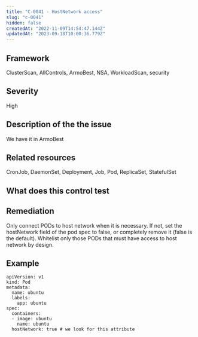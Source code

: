 ```yaml
---
title: "C-0041 - HostNetwork access"
slug: "c-0041"
hidden: false
createdAt: "2022-11-09T14:54:47.144Z"
updatedAt: "2023-09-18T10:00:36.779Z"
---
```

## Framework
ClusterScan, AllControls, ArmoBest, NSA, WorkloadScan, security
## Severity
High
## Description of the the issue
We have it in ArmoBest
## Related resources
CronJob, DaemonSet, Deployment, Job, Pod, ReplicaSet, StatefulSet
## What does this control test

## Remediation
Only connect PODs to host network when it is necessary. If not, set the hostNetwork field of the pod spec to false, or completely remove it (false is the default). Whitelist only those PODs that must have access to host network by design.
## Example
```
apiVersion: v1
kind: Pod
metadata:
  name: ubuntu
  labels:
    app: ubuntu
spec:
  containers:
  - image: ubuntu
    name: ubuntu
  hostNetwork: true # we look for this attribute 

```